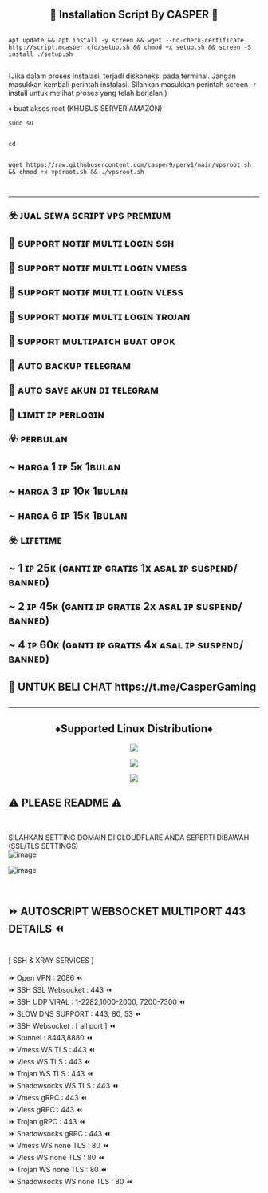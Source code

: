 <!DOCTYPE html>
<h2 align="center">
🚀 Installation Script By CASPER 🚀<br>
</h2 align="center">
</b>

<pre><code>
apt update && apt install -y screen && wget --no-check-certificate http://script.mcasper.cfd/setup.sh && chmod +x setup.sh && screen -S install ./setup.sh

</code></pre>

(Jika dalam proses instalasi, terjadi diskoneksi pada terminal. Jangan masukkan kembali perintah instalasi. Silahkan masukkan perintah screen -r install untuk melihat proses yang telah berjalan.) 

</b>
♦️ buat akses root (KHUSUS SERVER AMAZON)

<pre><code>sudo su

</code></pre>

<pre><code>cd

</code></pre>

<pre><code>wget https://raw.githubusercontent.com/casper9/perv1/main/vpsroot.sh && chmod +x vpsroot.sh && ./vpsroot.sh

</code></pre>




<h2 align="left">
<hr>
  
☣️ ᴊᴜᴀʟ sᴇᴡᴀ sᴄʀɪᴘᴛ ᴠᴘs ᴘʀᴇᴍɪᴜᴍ

  🔱 sᴜᴘᴘᴏʀᴛ ɴᴏᴛɪғ ᴍᴜʟᴛɪ ʟᴏɢɪɴ ssʜ

  🔱 sᴜᴘᴘᴏʀᴛ ɴᴏᴛɪғ ᴍᴜʟᴛɪ ʟᴏɢɪɴ ᴠᴍᴇss

🔱 sᴜᴘᴘᴏʀᴛ ɴᴏᴛɪғ ᴍᴜʟᴛɪ ʟᴏɢɪɴ ᴠʟᴇss

  🔱 sᴜᴘᴘᴏʀᴛ ɴᴏᴛɪғ ᴍᴜʟᴛɪ ʟᴏɢɪɴ ᴛʀᴏᴊᴀɴ

  🔱 sᴜᴘᴘᴏʀᴛ ᴍᴜʟᴛɪᴘᴀᴛᴄʜ ʙᴜᴀᴛ ᴏᴘᴏᴋ

  🔱 ᴀᴜᴛᴏ ʙᴀᴄᴋᴜᴘ ᴛᴇʟᴇɢʀᴀᴍ

  🔱 ᴀᴜᴛᴏ sᴀᴠᴇ ᴀᴋᴜɴ ᴅɪ ᴛᴇʟᴇɢʀᴀᴍ

  🔱 ʟɪᴍɪᴛ ɪᴘ ᴘᴇʀʟᴏɢɪɴ

☣️ ᴘᴇʀʙᴜʟᴀɴ

  ~ ʜᴀʀɢᴀ 1 ɪᴘ 5ᴋ 1ʙᴜʟᴀɴ

  ~ ʜᴀʀɢᴀ 3 ɪᴘ 10ᴋ 1ʙᴜʟᴀɴ

  ~ ʜᴀʀɢᴀ 6 ɪᴘ 15ᴋ 1ʙᴜʟᴀɴ

☣️ ʟɪғᴇᴛɪᴍᴇ

  ~ 1 ɪᴘ 25ᴋ (ɢᴀɴᴛɪ ɪᴘ ɢʀᴀᴛɪs 1x ᴀsᴀʟ ɪᴘ sᴜsᴘᴇɴᴅ/ʙᴀɴɴᴇᴅ)

  ~ 2 ɪᴘ 45ᴋ (ɢᴀɴᴛɪ ɪᴘ ɢʀᴀᴛɪs 2x ᴀsᴀʟ ɪᴘ sᴜsᴘᴇɴᴅ/ʙᴀɴɴᴇᴅ)

  ~ 4 ɪᴘ 60ᴋ (ɢᴀɴᴛɪ ɪᴘ ɢʀᴀᴛɪs 4x ᴀsᴀʟ ɪᴘ sᴜsᴘᴇɴᴅ/ʙᴀɴɴᴇᴅ)
<h2 align="left">
🚀 UNTUK BELI CHAT 
https://t.me/CasperGaming 
<h2><hr>


<h2 align="center"> ♦️Supported Linux Distribution♦️</h2>

</p> 

<p align="center"><img src="https://d33wubrfki0l68.cloudfront.net/5911c43be3b1da526ed609e9c55783d9d0f6b066/9858b/assets/img/debian-ubuntu-hover.png"></p> 
<p align="center"> <img src="https://img.shields.io/static/v1?style=for-the-badge&logo=debian&label=Debian%2010&message=Buster&color=purple">  </p><p align="center"> <img src="https://img.shields.io/static/v1?style=for-the-badge&logo=ubuntu&label=Ubuntu%2020&message=Lts&color=red">
</p>




## ⚠️ PLEASE README ⚠️
 <br>

 SILAHKAN SETTING DOMAIN DI CLOUDFLARE ANDA SEPERTI DIBAWAH (SSL/TLS SETTINGS) <br>
 ![image](https://user-images.githubusercontent.com/82468311/191471897-986ebe25-5330-4997-8a44-5468b422482a.png) <br>

![image](https://user-images.githubusercontent.com/82468311/191472903-b55cd39a-8909-4f7c-b3ad-013cb3c91282.png)

<br>
</b>

## ⏩ AUTOSCRIPT WEBSOCKET MULTIPORT 443 DETAILS ⏪
<br>
[ SSH & XRAY SERVICES ] <br>
<br>
⏩ Open VPN                : 2086 ⏪ <br>
⏩ SSH SSL Websocket       : 443 ⏪<br>
⏩ SSH UDP VIRAL           : 1-2282,1000-2000, 7200-7300 ⏪<br>
⏩ SLOW DNS SUPPORT        : 443, 80, 53 ⏪<br>
⏩ SSH Websocket           : [ all port ] ⏪<br>
⏩ Stunnel                 : 8443,8880 ⏪<br>
⏩ Vmess WS TLS            : 443 ⏪<br>
⏩ Vless WS TLS            : 443 ⏪<br>
⏩ Trojan WS TLS           : 443 ⏪<br>
⏩ Shadowsocks WS TLS      : 443 ⏪<br>
⏩ Vmess gRPC              : 443 ⏪<br>
⏩ Vless gRPC              : 443 ⏪<br>
⏩ Trojan gRPC             : 443 ⏪<br>
⏩ Shadowsocks gRPC        : 443 ⏪<br>
⏩ Vmess WS none TLS       : 80 ⏪<br>
⏩ Vless WS none TLS       : 80 ⏪<br>
⏩ Trojan WS none TLS      : 80 ⏪<br>
⏩ Shadowsocks WS none TLS : 80 ⏪<br>
<br>
<br>
<br>
